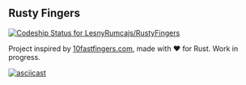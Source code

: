 ## Rusty Fingers

[![Codeship Status for LesnyRumcajs/RustyFingers](https://app.codeship.com/projects/6435df40-3243-0138-2581-5e91c5ad028a/status?branch=master)](https://app.codeship.com/projects/385521)

Project inspired by [10fastfingers.com](https://10fastfingers.com/), made with :heart: for Rust. Work in progress.

[![asciicast](https://asciinema.org/a/iIarhpSLzCVdOr2cAB7ojiZb9.svg)](https://asciinema.org/a/iIarhpSLzCVdOr2cAB7ojiZb9)